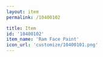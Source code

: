 ```yaml
---
layout: item
permalink: /10400102

title: Item
id: '10400102'
item_name: 'Ram Face Paint'
icon_url: 'customize/10400101.png'
---
```

